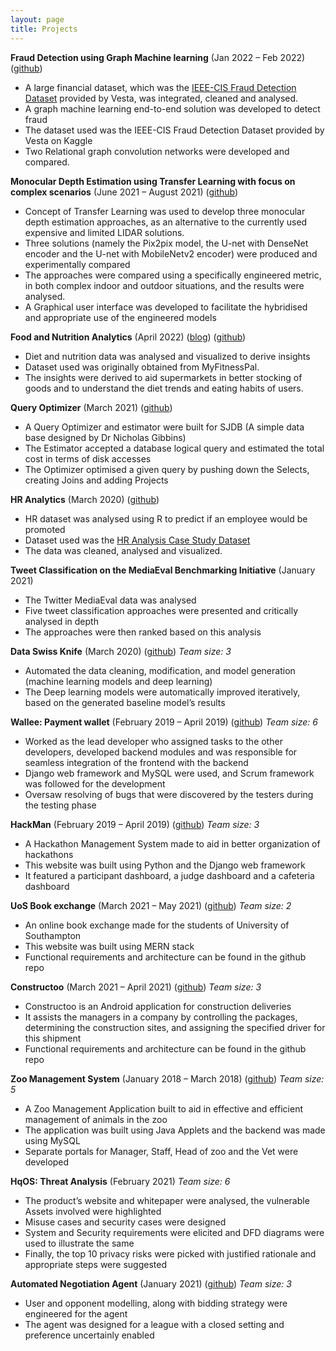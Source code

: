 ```yaml
---
layout: page
title: Projects
---
```


**Fraud Detection using Graph Machine learning** (Jan 2022 – Feb 2022) ([github](https://github.com/skth5199/graph-based-fraud-detection))
*	A large financial dataset, which was the [IEEE-CIS Fraud Detection Dataset](https://www.kaggle.com/c/ieee-fraud-detection) provided by Vesta, was integrated, cleaned and analysed.
*	A graph machine learning end-to-end solution was developed to detect fraud
*	The dataset used was the IEEE-CIS Fraud Detection Dataset provided by Vesta on Kaggle
*	Two Relational graph convolution networks were developed and compared.

**Monocular Depth Estimation using Transfer Learning with focus on complex scenarios** (June 2021 – August 2021) ([github](https://github.com/skth5199/depth_gen))
*	Concept of Transfer Learning was used to develop three monocular depth estimation approaches, as an alternative to the currently used expensive and limited LIDAR solutions. 
*	Three solutions (namely the Pix2pix model, the U-net with DenseNet encoder and the U-net with MobileNetv2 encoder) were produced and experimentally compared
*	The approaches were compared using a specifically engineered metric, in both complex indoor and outdoor situations, and the results were analysed. 
*	A Graphical user interface was developed to facilitate the hybridised and appropriate use of the engineered models

**Food and Nutrition Analytics** (April 2022) ([blog](https://skth5199.github.io/2022-05-15-Diet-Analytics)) ([github](https://github.com/skth5199/HR-Analytics))
*	Diet and nutrition data was analysed and visualized to derive insights
*	Dataset used was originally obtained from MyFitnessPal.
*	The insights were derived to aid supermarkets in better stocking of goods and to understand the diet trends and eating habits of users.

**Query Optimizer** (March 2021) ([github](https://github.com/skth5199/query-optimiser))
*	A Query Optimizer and estimator were built for SJDB (A simple data base designed by Dr Nicholas Gibbins)
*	The Estimator accepted a database logical query and estimated the total cost in terms of disk accesses
*	The Optimizer optimised a given query by pushing down the Selects, creating Joins and adding Projects

**HR Analytics** (March 2020) ([github](https://github.com/skth5199/HR-Analytics))
*	HR dataset was analysed using R to predict if an employee would be promoted
*	Dataset used was the [HR Analysis Case Study Dataset](https://github.com/skth5199/HR-Analytics)
*	The data was cleaned, analysed and visualized.

**Tweet Classification on the MediaEval Benchmarking Initiative** (January 2021)
*	The Twitter MediaEval data was analysed
*	Five tweet classification approaches were presented and critically analysed in depth
*	The approaches were then ranked based on this analysis

**Data Swiss Knife** (March 2020) ([github](https://github.com/ry05/dataswissknife))
_Team size: 3_ 
*	Automated the data cleaning, modification, and model generation (machine learning models and deep learning)
*	The Deep learning models were automatically improved iteratively, based on the generated baseline model’s results

**Wallee: Payment wallet**	(February 2019 – April 2019) ([github](https://github.com/skth5199/Wallee))
_Team size: 6_
*	Worked as the lead developer who assigned tasks to the other developers, developed backend modules and was responsible for seamless integration of the frontend with the backend
*	Django web framework and MySQL were used, and Scrum framework was followed for the development
*	Oversaw resolving of bugs that were discovered by the testers during the testing phase

**HackMan**	(February 2019 – April 2019) ([github](https://github.com/skth5199/HackMan))
_Team size: 3_
* A Hackathon Management System made to aid in better organization of hackathons
* This website was built using Python and the Django web framework
* It featured a participant dashboard, a judge dashboard and a cafeteria dashboard

**UoS Book exchange**	(March 2021 – May 2021) ([github](https://github.com/skth5199/UoS_Books))
_Team size: 2_
* An online book exchange made for the students of University of Southampton
* This website was built using MERN stack
* Functional requirements and architecture can be found in the github repo

**Constructoo**	(March 2021 – April 2021) ([github](https://github.com/skth5199/constructoo))
_Team size: 3_
* Constructoo is an Android application for construction deliveries
* It assists the managers in a company by controlling the packages, determining the construction sites, and assigning the specified driver for this shipment
* Functional requirements and architecture can be found in the github repo

**Zoo Management System**	(January 2018 – March 2018) ([github](https://github.com/skth5199/zms))
_Team size: 5_
*	A Zoo Management Application built to aid in effective and efficient management of animals in the zoo
*	The application was built using Java Applets and the backend was made using MySQL
*	Separate portals for Manager, Staff, Head of zoo and the Vet were developed


**HqOS: Threat Analysis** (February 2021)
_Team size: 6_
*	The product’s website and whitepaper were analysed, the vulnerable Assets involved were highlighted
*	Misuse cases and security cases were designed
*	System and Security requirements were elicited and DFD diagrams were used to illustrate the same
*	Finally, the top 10 privacy risks were picked with justified rationale and appropriate steps were suggested

**Automated Negotiation Agent** (January 2021) ([github](https://github.com/skth5199/Agent21))
_Team size: 3_ 
*	User and opponent modelling, along with bidding strategy were engineered for the agent 
*	The agent was designed for a league with a closed setting and preference uncertainly enabled


